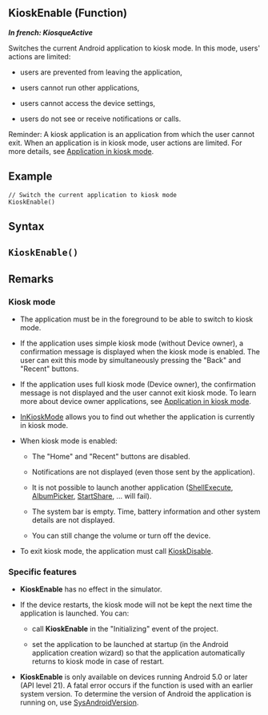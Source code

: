 
## KioskEnable (Function)

***In french: KiosqueActive***



<a name="XUse"></a>
<a name="Use"></a>
<a name="description"></a>
Switches the current Android application to kiosk mode. In this mode, users' actions are limited: 

- users are prevented from leaving the application,

- users cannot run other applications,

- users cannot access the device settings,

- users do not see or receive notifications or calls.




Reminder: A kiosk application is an application from which the user cannot exit. When an application is in kiosk mode, user actions are limited. For more details, see [Application in kiosk mode](../WDLang3/1000024431.md). 
<a name="Example1"></a>
<a name="sample_code"></a>

## Example


```wl
// Switch the current application to kiosk mode
KioskEnable()
```

<a name="XSYNTAX"></a>

## Syntax
<a name="SYNTAX1"></a>

`KioskEnable()`
---



<a name="NOTE0"></a>
<a name="NOTE0_1"></a>

## Remarks


### Kiosk mode
<a name="kiosk_mode_ELTPARAGRAPHE000040"></a>

- The application must be in the foreground to be able to switch to kiosk mode.

- If the application uses simple kiosk mode (without Device owner), a confirmation message is displayed when the kiosk mode is enabled. The user can exit this mode by simultaneously pressing the "Back" and "Recent" buttons.

- If the application uses full kiosk mode (Device owner), the confirmation message is not displayed and the user cannot exit kiosk mode. To learn more about device owner applications, see [Application in kiosk mode](../WDLang3/1000024431.md).

- [InKioskMode](../WDLang1/1000024427.md) allows you to find out whether the application is currently in kiosk mode.

- When kiosk mode is enabled: 

	- The "Home" and "Recent" buttons are disabled. 

	- Notifications are not displayed (even those sent by the application). 

	- It is not possible to launch another application ([ShellExecute](../WDLang1/3035007.md), [AlbumPicker](../WDLang3/1000020186.md), [StartShare](../WDLang1/1000020620.md), ... will fail). 

	- The system bar is empty. Time, battery information and other system details are not displayed.

	- You can still change the volume or turn off the device.




- To exit kiosk mode, the application must call [KioskDisable](../WDLang3/1000024426.md).



<a name="NOTE0_2"></a>


### Specific features
<a name="specific_features_ELTPARAGRAPHE000075"></a>

- **KioskEnable** has no effect in the simulator.

- If the device restarts, the kiosk mode will not be kept the next time the application is launched. You can: 

	- call  **KioskEnable** in the "Initializing" event of the project. 

	- set the application to be launched at startup (in the Android application creation wizard) so that the application automatically returns to kiosk mode in case of restart. 




- **KioskEnable** is only available on devices running Android 5.0 or later (API level 21). 
	A fatal error occurs if the function is used with an earlier system version. 
	To determine the version of Android the application is running on, use [SysAndroidVersion](../WDLang1/1000019785.md).



<a name="NOTE0_3"></a>

<a name="XComponent"></a>

